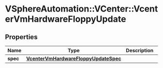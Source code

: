 # VSphereAutomation::VCenter::VcenterVmHardwareFloppyUpdate

## Properties
Name | Type | Description | Notes
------------ | ------------- | ------------- | -------------
**spec** | [**VcenterVmHardwareFloppyUpdateSpec**](VcenterVmHardwareFloppyUpdateSpec.md) |  | 



